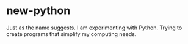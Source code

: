 # new-python
Just as the name suggests. I am experimenting with Python. Trying to create programs that simplify my computing needs. 
